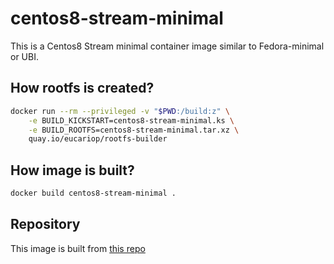 # centos8-stream-minimal
This is a Centos8 Stream minimal container image similar to Fedora-minimal or UBI.

## How rootfs is created?
```bash
docker run --rm --privileged -v "$PWD:/build:z" \
    -e BUILD_KICKSTART=centos8-stream-minimal.ks \
    -e BUILD_ROOTFS=centos8-stream-minimal.tar.xz \
    quay.io/eucariop/rootfs-builder
```

## How image is built?
```bash
docker build centos8-stream-minimal .
```

## Repository
This image is built from [this repo](https://github.com/eucariop/centos8-stream-minimal)
